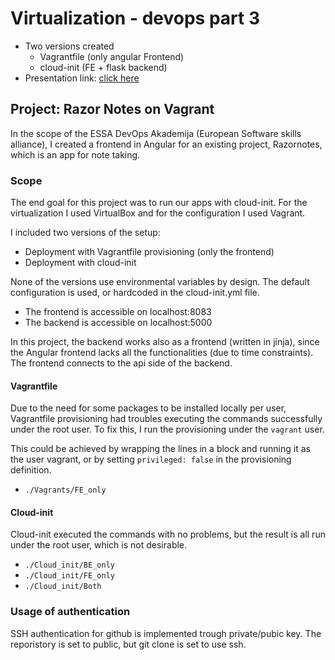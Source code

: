 # Virtualization - devops part 3
- Two versions created
	+ Vagrantfile (only angular Frontend)
	+ cloud-init (FE + flask backend)
- Presentation link: [click here](https://docs.google.com/presentation/d/e/2PACX-1vSVqaP8XMVtBUUquelsYGh8MnFeUUnvyHG6O2XV3KsDRO9CRaNrU34ADdFt8cq0kXRBPIa8PqCZQAwY/pub?start=false&loop=false&delayms=60000)

## Project: Razor Notes on Vagrant
In the scope of the ESSA DevOps Akademija (European Software skills alliance), I created a frontend in Angular for an existing project, Razornotes, which is an app for note taking.

### Scope
The end goal for this project was to run our apps with cloud-init. For the virtualization I used VirtualBox and for the configuration I used Vagrant.

I included two versions of the setup:

- Deployment with Vagrantfile provisioning (only the frontend)
- Deployment with cloud-init

None of the versions use environmental variables by design. The default configuration is used, or hardcoded in the cloud-init.yml file.

- The frontend is accessible on localhost:8083
- The backend is accessible on localhost:5000

In this project, the backend works also as a frontend (written in jinja), since the Angular frontend lacks all the functionalities (due to time constraints). The frontend connects to the api side of the backend.


#### Vagrantfile
Due to the need for some packages to be installed locally per user, Vagrantfile provisioning had troubles executing the commands successfully under the root user. To fix this, I run the provisioning under the `vagrant` user.

This could be achieved by wrapping the lines in a block and running it as the user vagrant, or by setting `privileged: false` in the provisioning definition.

- `./Vagrants/FE_only`

#### Cloud-init
Cloud-init executed the commands with no problems, but the result is all run under the root user, which is not desirable.

- `./Cloud_init/BE_only`
- `./Cloud_init/FE_only`
- `./Cloud_init/Both`

### Usage of authentication
SSH authentication for github is implemented trough private/pubic key. The reporistory is set to public, but git clone is set to use ssh.  
